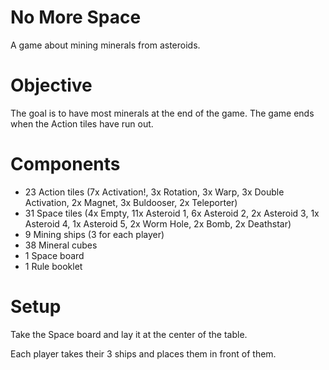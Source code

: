No More Space
=============

A game about mining minerals from asteroids.


Objective
=========

The goal is to have most minerals at the end of the game. The game ends when the Action tiles have run out. 


Components
==========

* 23 Action tiles (7x Activation!, 3x Rotation, 3x Warp, 3x Double Activation, 2x Magnet, 3x Buldooser, 2x Teleporter) 
* 31 Space tiles (4x Empty, 11x Asteroid 1, 6x Asteroid 2, 2x Asteroid 3, 1x Asteroid 4, 1x Asteroid 5, 2x Worm Hole, 2x Bomb, 2x Deathstar)
* 9 Mining ships (3 for each player)
* 38 Mineral cubes
* 1 Space board
* 1 Rule booklet


Setup
=====

Take the Space board and lay it at the center of the table.

Each player takes their 3 ships and places them in front of them.

